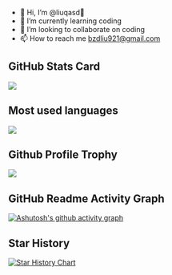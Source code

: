 - 👋 Hi, I’m @liuqasd👀 
- 🌱 I’m currently learning coding
- 💞️ I’m looking to collaborate on coding
- 📫 How to reach me bzdliu921@gmail.com

## GitHub Stats Card

![](https://github-readme-stats.vercel.app/api?username=liuqasd)

## Most used languages

<div> <img src="https://github-readme-stats.vercel.app/api/top-langs/?username=liuqasd&hide_title=true&hide_border=true&layout=compact&langs_count=6&text_color=000&icon_color=fff&theme=graywhite" /> </div>

## Github Profile Trophy

<div> <img src="https://github-profile-trophy.vercel.app/?username=liuqasd" /> </div>

## GitHub Readme Activity Graph

[![Ashutosh's github activity graph](https://github-readme-activity-graph.vercel.app/graph?username=liuqasd&theme=github-compact&custom_title=LIUQASD's%20Concentration%20Graph&hide_border=true)](https://github.com/ashutosh00710/github-readme-activity-graph)

## Star History

<a href="https://star-history.com/#Ashutosh00710/github-readme-activity-graph&Timeline">
  <picture>
    <source media="(prefers-color-scheme: dark)" srcset="https://api.star-history.com/svg?repos=Ashutosh00710/github-readme-activity-graph&type=Timeline&theme=dark" />
    <source media="(prefers-color-scheme: light)" srcset="https://api.star-history.com/svg?repos=Ashutosh00710/github-readme-activity-graph&type=Timeline" />
    <img alt="Star History Chart" src="https://api.star-history.com/svg?repos=Ashutosh00710/github-readme-activity-graph&type=Timeline" />
  </picture>
</a>


<!---
liuqasd/liuqasd is a ✨ special ✨ repository because its `README.md` (this file) appears on your GitHub profile.
You can click the Preview link to take a look at your changes.
--->
